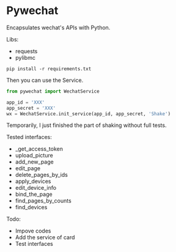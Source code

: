 # Pywechat
Encapsulates wechat's APIs with Python.

Libs:

+ requests
+ pylibmc

``` shell
pip install -r requirements.txt
```

Then you can use the Service.

``` python
from pywechat import WechatService

app_id = 'XXX'
app_secret = 'XXX'
wx = WechatService.init_service(app_id, app_secret, 'Shake')
```

Temporarily, I just finished the part of shaking without full tests.

Tested interfaces:

+ \_get\_access_token
+ upload_picture
+ add\_new_page
+ edit_page
+ delete\_pages\_by_ids
+ apply_devices
+ edit\_device_info
+ bind\_the_page
+ find\_pages\_by_counts
+ find_devices

Todo:

+ Impove codes
+ Add the service of card
+ Test interfaces




